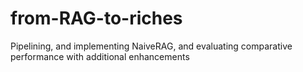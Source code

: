 # from-RAG-to-riches
Pipelining, and implementing NaiveRAG, and evaluating comparative performance with additional enhancements
